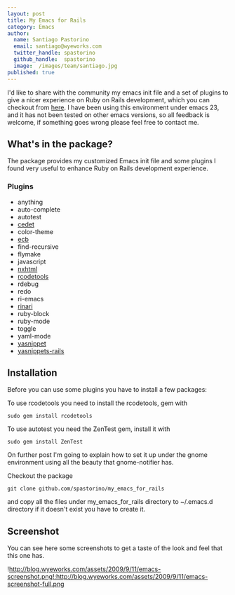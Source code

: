 ```yaml
---
layout: post
title: My Emacs for Rails
category: Emacs
author:
  name: Santiago Pastorino
  email: santiago@wyeworks.com
  twitter_handle: spastorino
  github_handle:  spastorino
  image:  /images/team/santiago.jpg
published: true
---
```

I'd like to share with the community my emacs init file and a set of plugins to give a nicer experience on Ruby on Rails development, which you can checkout from [here](http://github.com/spastorino/my_emacs_for_rails/tree/master).
I have been using this environment under emacs 23, and it has not been tested on other emacs versions, so all feedback is welcome, if something goes wrong please feel free to contact me.

## What's in the package?

The package provides my customized Emacs init file and some plugins I found very useful to enhance Ruby on Rails development experience.

### Plugins

* anything
* auto-complete
* autotest
* [cedet](http://cedet.sourceforge.net/)
* color-theme
* [ecb](http://ecb.sourceforge.net/)
* find-recursive
* flymake
* javascript
* [nxhtml](http://ourcomments.org/Emacs/nXhtml/doc/nxhtml.html)
* [rcodetools](http://eigenclass.org/hiki.rb?rcodetools)
* rdebug
* redo
* ri-emacs
* [rinari](http://rinari.rubyforge.org/)
* ruby-block
* ruby-mode
* toggle
* yaml-mode
* [yasnippet](http://code.google.com/p/yasnippet/)
* [yasnippets-rails](http://github.com/eschulte/yasnippets-rails/tree/master)

## Installation

Before you can use some plugins you have to install a few packages:

To use rcodetools you need to install the rcodetools, gem with
<pre><code>sudo gem install rcodetools</code></pre>
To use autotest you need the ZenTest gem, install it with
<pre><code>sudo gem install ZenTest</code></pre>
On further post I'm going to explain how to set it up under the gnome environment using all the beauty that gnome-notifier has.

Checkout the package
<pre><code>git clone github.com/spastorino/my_emacs_for_rails</code></pre>
 and copy all the files under my_emacs_for_rails directory to ~/.emacs.d directory if it doesn't exist you have to create it.

## Screenshot

You can see here some screenshots to get a taste of the look and feel that this one has.

!http://blog.wyeworks.com/assets/2009/9/11/emacs-screenshot.png!:http://blog.wyeworks.com/assets/2009/9/11/emacs-screenshot-full.png
